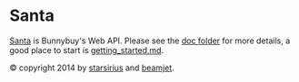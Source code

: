 # Santa

[Santa](http://en.wikipedia.org/wiki/Santa_Claus) is Bunnybuy's Web API. Please see the [doc folder](doc/) for more details, a good place to start is [getting_started.md](doc/getting_started.md).

&copy; copyright 2014 by [starsirius](https://github.com/starsirius) and [beamjet](https://github.com/beamjet).
